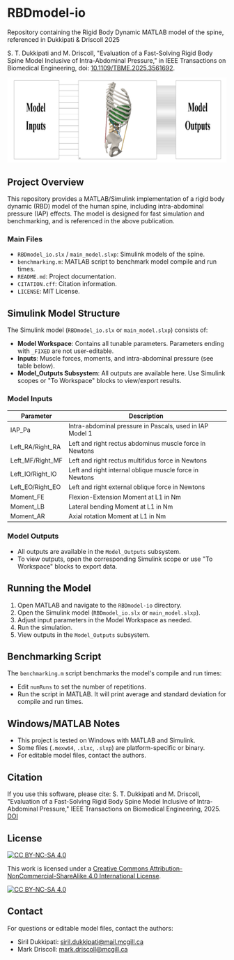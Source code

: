 # RBDmodel-io
Repository containing the Rigid Body Dynamic MATLAB model of the spine, referenced in Dukkipati & Driscoll 2025

S. T. Dukkipati and M. Driscoll, "Evaluation of a Fast-Solving Rigid Body Spine Model Inclusive of Intra-Abdominal Pressure," in IEEE Transactions on Biomedical Engineering, doi: [10.1109/TBME.2025.3561692](http://doi.org/10.1109/tbme.2025.3561692). 


![Schematic of the RBD Input-Output model](schematic.png)


## Project Overview
This repository provides a MATLAB/Simulink implementation of a rigid body dynamic (RBD) model of the human spine, including intra-abdominal pressure (IAP) effects. The model is designed for fast simulation and benchmarking, and is referenced in the above publication.

### Main Files
- `RBDmodel_io.slx` / `main_model.slxp`: Simulink models of the spine.
- `benchmarking.m`: MATLAB script to benchmark model compile and run times.
- `README.md`: Project documentation.
- `CITATION.cff`: Citation information.
- `LICENSE`: MIT License.

## Simulink Model Structure
The Simulink model (`RBDmodel_io.slx` or `main_model.slxp`) consists of:
- **Model Workspace**: Contains all tunable parameters. Parameters ending with `_FIXED` are not user-editable.
- **Inputs**: Muscle forces, moments, and intra-abdominal pressure (see table below).
- **Model_Outputs Subsystem**: All outputs are available here. Use Simulink scopes or "To Workspace" blocks to view/export results.

### Model Inputs
| Parameter          | Description                                              |
|--------------------|----------------------------------------------------------|
| IAP_Pa             | Intra-abdominal pressure in Pascals, used in IAP Model 1 |
| Left_RA/Right_RA   | Left and right rectus abdominus muscle force in Newtons  |
| Left_MF/Right_MF   | Left and right rectus multifidus force in Newtons        |
| Left_IO/Right_IO   | Left and right internal oblique muscle force in Newtons  |
| Left_EO/Right_EO   | Left and right external oblique force in Newtons         |
| Moment_FE          | Flexion-Extension Moment at L1 in Nm                     |
| Moment_LB          | Lateral bending Moment at L1 in Nm                       |
| Moment_AR          | Axial rotation Moment at L1 in Nm                        |

### Model Outputs
- All outputs are available in the `Model_Outputs` subsystem.
- To view outputs, open the corresponding Simulink scope or use "To Workspace" blocks to export data.

## Running the Model
1. Open MATLAB and navigate to the `RBDmodel-io` directory.
2. Open the Simulink model (`RBDmodel_io.slx` or `main_model.slxp`).
3. Adjust input parameters in the Model Workspace as needed.
4. Run the simulation.
5. View outputs in the `Model_Outputs` subsystem.

## Benchmarking Script
The `benchmarking.m` script benchmarks the model's compile and run times:
- Edit `numRuns` to set the number of repetitions.
- Run the script in MATLAB. It will print average and standard deviation for compile and run times.

## Windows/MATLAB Notes
- This project is tested on Windows with MATLAB and Simulink.
- Some files (`.mexw64`, `.slxc`, `.slxp`) are platform-specific or binary.
- For editable model files, contact the authors.

## Citation
If you use this software, please cite:
S. T. Dukkipati and M. Driscoll, "Evaluation of a Fast-Solving Rigid Body Spine Model Inclusive of Intra-Abdominal Pressure," IEEE Transactions on Biomedical Engineering, 2025. [DOI](http://doi.org/10.1109/TBME.2025.3561692)

## License
[![CC BY-NC-SA 4.0][cc-by-nc-sa-shield]][cc-by-nc-sa]

This work is licensed under a
[Creative Commons Attribution-NonCommercial-ShareAlike 4.0 International License][cc-by-nc-sa].

[![CC BY-NC-SA 4.0][cc-by-nc-sa-image]][cc-by-nc-sa]

[cc-by-nc-sa]: http://creativecommons.org/licenses/by-nc-sa/4.0/
[cc-by-nc-sa-image]: https://licensebuttons.net/l/by-nc-sa/4.0/88x31.png
[cc-by-nc-sa-shield]: https://img.shields.io/badge/License-CC%20BY--NC--SA%204.0-lightgrey.svg

## Contact
For questions or editable model files, contact the authors:
- Siril Dukkipati: siril.dukkipati@mail.mcgill.ca
- Mark Driscoll: mark.driscoll@mcgill.ca
